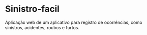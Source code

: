 # Sinistro-facil
Aplicação web de um aplicativo para registro de ocorrências, como sinistros, acidentes, roubos e furtos.
